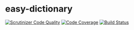 # easy-dictionary

[![Scrutinizer Code Quality](https://scrutinizer-ci.com/g/maxistua/easy-dictionary/badges/quality-score.png?b=master)](https://scrutinizer-ci.com/g/maxistua/easy-dictionary/?branch=master)
[![Code Coverage](https://scrutinizer-ci.com/g/maxistua/easy-dictionary/badges/coverage.png?b=master)](https://scrutinizer-ci.com/g/maxistua/easy-dictionary/?branch=master)
[![Build Status](https://scrutinizer-ci.com/g/maxistua/easy-dictionary/badges/build.png?b=master)](https://scrutinizer-ci.com/g/maxistua/easy-dictionary/build-status/master)
